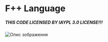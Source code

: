 # F++ Language

##### THIS CODE LICENSED BY IAYPL 3.0 LICENSE!!!

![Опис зображення](https://i.imgur.com/S2Z0d1t.png)